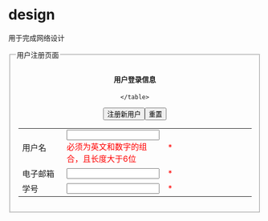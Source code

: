 # design
用于完成网络设计
<!DOCTYPE html PUBLIC "-//W3C//DTD XHTML 1.0 Transitional//EN" "http://www.w3.org/
TR/xhtml1/DTD/xhtml1-transitional.dtd">
<html xmlns="http://www.w3.org/1999/xhtml">
<head>
<meta http-equiv="Content-Type" content="text/html; charset=gb2312" />
<title></title>
</head>
<body>
<script>
//注册方法
function reg()
{
	var username = document.getElementById("username").value;
	var email = document.getElementById("email").value;
	var number = document.getElementById("number").value;
	if(document.getElementById("username").checkValidity()
	  &&document.getElementById("email").checkValidity()
	   &&document.getElementById("number").checkValidity()
	)
	{
		alert(
			'确认注册信息\n'+
			'用户名：'+username+'\n'+
			'电子邮箱：'+email+'\n'+
			'学号：'+number+'\n'
			
		)	
	}
}
</script>
<form>
<fieldset>
<legend>用户注册页面</legend>
<center>
<div style="padding:5px;width=600px">
	<h4>用户登录信息</h4>
	<table width='100%'>
		<tr>
			<td width='20%'>用户名</td>
			<td width='40%'><input id="username" type="text" required="true"  pattern="^[a-zA-Z0-9]{6,}$"/> 
            <br>
            <span  style="color:red;front-size:12px">必须为英文和数字的组合，且长度大于6位</span>
            </td>
			<td width='40%'><font color="red">*</font></td>
		</tr>
		<tr>
			<td>电子邮箱</td>
			<td><input id="email" type="email" required="true"/></td>
			<td><font color="red">*</font></td>
		</tr>
		<tr>
			<td>学号</td>
			<td><input id="number" type="number" required="true"/></td>
			<td><font color="red">*</font></td>
		</tr>
		
	</table>
</div>
<input type="submit" value="注册新用户" onclick="reg()">
<input type="reset" value="重置">
</center>
</fieldset>
</form>
</body>
</html>
